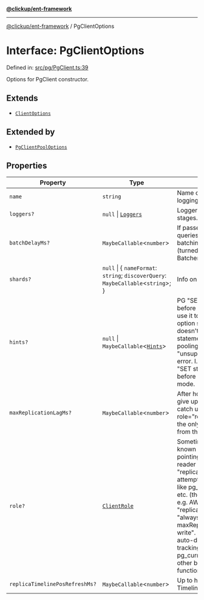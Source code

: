 [**@clickup/ent-framework**](../README.md)

***

[@clickup/ent-framework](../globals.md) / PgClientOptions

# Interface: PgClientOptions

Defined in: [src/pg/PgClient.ts:39](https://github.com/clickup/ent-framework/blob/master/src/pg/PgClient.ts#L39)

Options for PgClient constructor.

## Extends

- [`ClientOptions`](ClientOptions.md)

## Extended by

- [`PgClientPoolOptions`](PgClientPoolOptions.md)

## Properties

| Property | Type | Description |
| ------ | ------ | ------ |
| <a id="name"></a> `name` | `string` | Name of the Client; used for logging. |
| <a id="loggers"></a> `loggers?` | `null` \| [`Loggers`](Loggers.md) | Loggers to be called at different stages. |
| <a id="batchdelayms"></a> `batchDelayMs?` | `MaybeCallable`\<`number`\> | If passed, there will be an artificial queries accumulation delay while batching the requests. Default is 0 (turned off). Passed to Batcher#batchDelayMs. |
| <a id="shards"></a> `shards?` | `null` \| \{ `nameFormat`: `string`; `discoverQuery`: `MaybeCallable`\<`string`\>; \} | Info on how to discover the shards. |
| <a id="hints"></a> `hints?` | `null` \| `MaybeCallable`\<[`Hints`](../type-aliases/Hints.md)\> | PG "SET key=value" hints to run before each query. Often times we use it to pass statement_timeout option since e.g. PGBouncer doesn't support per-connection statement timeout in transaction pooling mode: it throws "unsupported startup parameter" error. I.e. we may want to emit "SET statement_timeout TO ..." before each query in multi-query mode. |
| <a id="maxreplicationlagms"></a> `maxReplicationLagMs?` | `MaybeCallable`\<`number`\> | After how many milliseconds we give up waiting for the replica to catch up with the master. When role="replica", then this option is the only way to "unlatch" the reads from the master node after a write. |
| <a id="role"></a> `role?` | [`ClientRole`](../type-aliases/ClientRole.md) | Sometimes, the role of this Client is known statically, e.g. when pointing to AWS Aurora writer and reader endpoints. If "master" or "replica" are provided, then no attempt is made to use functions like pg_current_wal_insert_lsn() etc. (they are barely supported in e.g. AWS Aurora). Instead, for "replica" role, it is treated as "always lagging up until maxReplicationLagMs after the last write". If role="unknown", then auto-detection and automatic lag tracking is performed using pg_current_wal_insert_lsn() and other built-in PostgreSQL functions. |
| <a id="replicatimelineposrefreshms"></a> `replicaTimelinePosRefreshMs?` | `MaybeCallable`\<`number`\> | Up to how often we call TimelineManager#triggerRefresh(). |
